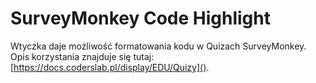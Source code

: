 # SurveyMonkey Code Highlight

Wtyczka daje możliwość formatowania kodu w Quizach SurveyMonkey.
Opis korzystania znajduje się tutaj: [https://docs.coderslab.pl/display/EDU/Quizy]().